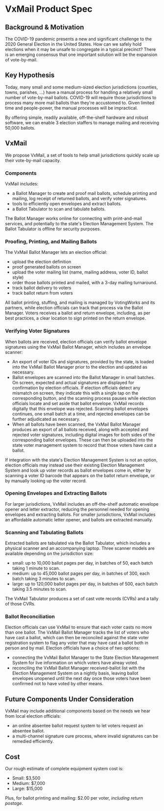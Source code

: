 # VxMail Product Spec

## Background & Motivation

The COVID-19 pandemic presents a new and significant challenge to the 2020
General Election in the United States. How can we safely hold elections when it may
be unsafe to congregate in a typical precinct? There is an emerging
consensus that one important solution will be the expansion of
vote-by-mail.

## Key Hypothesis

Today, many small and some medium-sized election jurisdictions
(counties, towns, parishes, ...) have a manual process for handling a
relatively small number of vote-by-mail ballots. COVID-19 will require
those jurisdictions to process many more mail ballots than they're
accustomed to. Given limited time and people-power, the manual
processes will be impractical.

By offering simple, readily available, off-the-shelf hardware and
robust software, we can enable 3 election staffers to manage mailing
and receiving 50,000 ballots.

## VxMail

We propose VxMail, a set of tools to help small jurisdictions quickly scale
up their vote-by-mail capacity.

### Components

VxMail includes:
- a Ballot Manager to create and proof mail ballots, schedule printing
  and mailing, log receipt of returned ballots, and verify voter
  signatures.
- tools to efficiently open envelopes and extract ballots.
- a Ballot Tabulator to scan and tabulate ballots.

The Ballot Manager works online for connecting with print-and-mail
services, and potentially to the state's Election Management
System. The Ballot Tabulator is offline for security purposes.

### Proofing, Printing, and Mailing Ballots

The VxMail Ballot Manager lets an election official:

- upload the election definition
- proof generated ballots on screen
- upload the voter mailing list (name, mailing address, voter ID, ballot style)
- order those ballots printed and mailed, with a 3-day mailing turnaround.
- track ballot delivery to voters
- track ballot return from voters

All ballot printing, stuffing, and mailing is managed by VotingWorks
and its partners, while election officials can track that process via
the Ballot Manager. Voters receives a ballot and return envelope,
including, as per best practices, a clear location to sign printed on
the return envelope.

### Verifying Voter Signatures

When ballots are received, election officials can verify ballot
envelope signatures using the VxMail Ballot Manager, which includes an
envelope scanner:

- An export of voter IDs and signatures, provided by the state, is
  loaded into the VxMail Ballot Manager prior to the election and
  updated as necessary.
- Ballot envelopes are scanned into the Ballot Manager in small
  batches. On screen, expected and actual signatures are displayed for
  confirmation by election officials. If election officials detect any
  mismatch on screen, they indicate this with a single tap on the
  corresponding button, and the scanning process pauses while election
  officials locate and set aside that ballot envelope. VxMail records
  digitally that this envelope was rejected. Scanning ballot envelopes
  continues, one small batch at a time, and rejected envelopes can be
  further adjudicated as necessary.
- When all ballots have been scanned, the VxMail Ballot Manager
  produces an export of all ballots received, along with accepted and
  rejected voter signatures, including digital images for both sides
  of the corresponding ballot envelopes. These can then be uploaded
  into the state voter management system to record that those voters
  have cast a ballot.

If integration with the state's Election Management System is not an
option, election officials may instead use their existing Election
Management System and look up voter records as ballot envelopes come
in, either by scanning a voter ID barcode that appears on the ballot
return envelope, or by manually looking up the voter record.

### Opening Envelopes and Extracting Ballots

For larger jurisdictions, VxMail includes an off-the-shelf automatic
envelope opener and letter extractor, reducing the personnel needed
for opening envelopes and extracting ballots. For smaller
jurisdictions, VxMail includes an affordable automatic letter opener,
and ballots are extracted manually.

### Scanning and Tabulating Ballots

Extracted ballots are tabulated via the Ballot Tabulator, which
includes a physical scanner and an accompanying laptop. Three scanner
models are available depending on the jurisdiction size:

- small: up to 10,000 ballot pages per day, in batches of 50, each batch taking 1 minute to scan.
- medium: up to 45,000 ballot pages per day, in batches of 300, each batch taking 3 minutes to scan.
- large: up to 120,000 ballot pages per day, in batches of 500, each batch taking 3.5 minutes to scan.

The VxMail Tabulator produces a set of cast vote records (CVRs) and a
tally of those CVRs.

### Ballot Reconciliation

Election officials can use VxMail to ensure that each voter casts no
more than one ballot. The VxMail Ballot Manager tracks the list of
voters who have cast a ballot, which can then be reconciled against
the state voter registration system to flag any voter that may have
cast a ballot both in person and by mail. Election officials have a
choice of two options:
- connecting the VxMail Ballot Manager to the State Election
  Management System for live information on which voters have alreay
  voted.
- reconciling the VxMail Ballot Manager received-ballot list with the
  Election Management System on a nightly basis, leaving ballot
  envelopes unopened until the next day once those voters have been
  confirmed not to have voted by other means.

## Future Components Under Consideration

VxMail may include additional components based on the needs we hear from local election officials:

- an online absentee ballot request system to let voters request an absentee ballot.
- a multi-channel signature cure process, where invalid signatures can be remedied efficiently.

## Cost

Our rough estimate of complete equipment system cost is:

- Small: $3,500
- Medium: $7,000
- Large: $15,000

Plus, for ballot printing and mailing: $2.00 per voter, *including return postage*.

